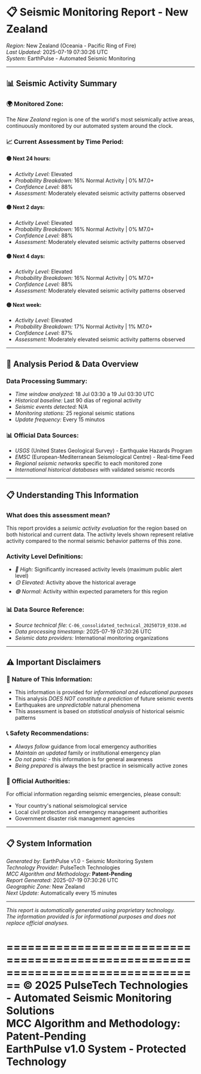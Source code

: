 # 📋 Seismic Monitoring Report - New Zealand

*Region:* New Zealand (Oceania - Pacific Ring of Fire)  
*Last Updated:* 2025-07-19 07:30:26 UTC  
*System:* EarthPulse - Automated Seismic Monitoring  

---

## 📊 Seismic Activity Summary

### 🌍 Monitored Zone:
The *New Zealand* region is one of the world's most seismically active areas, continuously monitored by our automated system around the clock.

### 📈 Current Assessment by Time Period:

#### 🟡 Next 24 hours:
- *Activity Level:* Elevated
- *Probability Breakdown:* 16% Normal Activity | 0% M7.0+
- *Confidence Level:* 88%
- *Assessment:* Moderately elevated seismic activity patterns observed

#### 🟡 Next 2 days:
- *Activity Level:* Elevated
- *Probability Breakdown:* 16% Normal Activity | 0% M7.0+
- *Confidence Level:* 88%
- *Assessment:* Moderately elevated seismic activity patterns observed

#### 🟡 Next 4 days:
- *Activity Level:* Elevated
- *Probability Breakdown:* 16% Normal Activity | 0% M7.0+
- *Confidence Level:* 88%
- *Assessment:* Moderately elevated seismic activity patterns observed

#### 🟡 Next week:
- *Activity Level:* Elevated
- *Probability Breakdown:* 17% Normal Activity | 1% M7.0+
- *Confidence Level:* 87%
- *Assessment:* Moderately elevated seismic activity patterns observed


---

## 📅 Analysis Period & Data Overview

### Data Processing Summary:
- *Time window analyzed:* 18 Jul 03:30 a 19 Jul 03:30 UTC
- *Historical baseline:* Last 90 días of regional activity
- *Seismic events detected:* N/A
- *Monitoring stations:* 25 regional seismic stations
- *Update frequency:* Every 15 minutos

### 📊 Official Data Sources:
- *USGS* (United States Geological Survey) - Earthquake Hazards Program
- *EMSC* (European-Mediterranean Seismological Centre) - Real-time Feed
- *Regional seismic networks* specific to each monitored zone
- *International historical databases* with validated seismic records



---

## 📋 Understanding This Information

### What does this assessment mean?
This report provides a *seismic activity evaluation* for the region based on both historical and current data. The activity levels shown represent relative activity compared to the normal seismic behavior patterns of this zone.

### Activity Level Definitions:
- *🔴 High:* Significantly increased activity levels (maximum public alert level)
- *🟡 Elevated:* Activity above the historical average  
- *🟢 Normal:* Activity within expected parameters for this region

### 📊 Data Source Reference:
- *Source technical file:* `C-06_consolidated_technical_20250719_0330.md`
- *Data processing timestamp:* 2025-07-19 07:30:26 UTC
- *Seismic data providers:* International monitoring organizations

---

## ⚠️ Important Disclaimers

### 🚨 Nature of This Information:
- This information is provided for *informational and educational purposes*
- This analysis *DOES NOT constitute a prediction* of future seismic events
- Earthquakes are *unpredictable* natural phenomena
- This assessment is based on *statistical analysis* of historical seismic patterns

### 📞 Safety Recommendations:
- *Always follow* guidance from local emergency authorities
- *Maintain an updated* family or institutional emergency plan  
- *Do not panic* - this information is for general awareness
- *Being prepared* is always the best practice in seismically active zones

### 🏢 Official Authorities:
For official information regarding seismic emergencies, please consult:
- Your country's national seismological service
- Local civil protection and emergency management authorities
- Government disaster risk management agencies

---

## 📋 System Information

*Generated by:* EarthPulse v1.0 - Seismic Monitoring System  
*Technology Provider:* PulseTech Technologies  
*MCC Algorithm and Methodology:* **Patent-Pending**  
*Report Generated:* 2025-07-19 07:30:26 UTC  
*Geographic Zone:* New Zealand  
*Next Update:* Automatically every 15 minutes  

---

*This report is automatically generated using proprietary technology.*  
*The information provided is for informational purposes and does not replace official analyses.*

================================================================================
**© 2025 PulseTech Technologies - Automated Seismic Monitoring Solutions**  
**MCC Algorithm and Methodology: Patent-Pending**  
**EarthPulse v1.0 System - Protected Technology**
================================================================================
